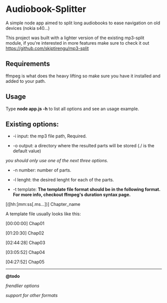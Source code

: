 # Audiobook-Splitter
A simple node app aimed to split long audiobooks to ease navigation on old devices (nokia s40...)

This project was built with a lighter version of the existing mp3-split module, if you're interested in more features make sure to check it out https://github.com/skiptirengu/mp3-split

## Requirements

ffmpeg is what does the heavy lifting so make sure you have it installed and added to your path.

## Usage

Type **node app.js -h** to list all options and see an usage example. 

## Existing options:

- -i input: the mp3 file path, Required.

- -o output: a directory where the resulted parts will be stored (./ is the default value)

*you should only use one of the next three options.*

- -n number: number of parts.

- -l lenght: the desired lenght for each of the parts.

- -t template: **The template file format should be in the following format. For more info, checkout ffmpeg's duration syntax page.**

[([hh:]mm:ss[.ms...])] Chapter_name


A template file usually looks like this:

[00:00:00] Chap01

[01:20:30] Chap02

[02:44:28] Chap03

[03:05:52] Chap04

[04:27:52] Chap05


---------------------------------------------------
**@todo**

*frendlier options*

*support for other formats*
